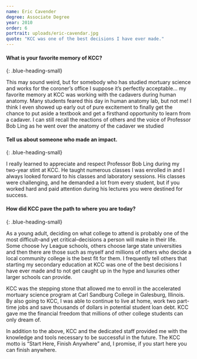 ```yaml
---
name: Eric Cavender
degree: Associate Degree
year: 2010
order: 6
portrait: uploads/eric-cavendar.jpg
quote: "KCC was one of the best decisions I have ever made."
---
```


#### What is your favorite memory of KCC?
{: .blue-heading-small}

This may sound weird, but for somebody who has studied mortuary science and works for the coroner’s office I suppose it’s perfectly acceptable… my favorite memory at KCC was working with the cadavers during human anatomy. Many students feared this day in human anatomy lab, but not me! I think I even showed up early out of pure excitement to finally get the chance to put aside a textbook and get a firsthand opportunity to learn from a cadaver. I can still recall the reactions of others and the voice of Professor Bob Ling as he went over the anatomy of the cadaver we studied

#### Tell us about someone who made an impact.
{: .blue-heading-small}

I really learned to appreciate and respect Professor Bob Ling during my two-year stint at KCC. He taught numerous classes I was enrolled in and I always looked forward to his classes and laboratory sessions. His classes were challenging, and he demanded a lot from every student, but if you worked hard and paid attention during his lectures you were destined for success.

#### How did KCC pave the path to where you are today?
{: .blue-heading-small}

As a young adult, deciding on what college to attend is probably one of the most difficult–and yet critical–decisions a person will make in their life. Some choose Ivy League schools, others choose large state universities and then there are those such as myself and millions of others who decide a local community college is the best fit for them. I frequently tell others that starting my secondary education at KCC was one of the best decisions I have ever made and to not get caught up in the hype and luxuries other larger schools can provide.

KCC was the stepping stone that allowed me to enroll in the accelerated mortuary science program at Carl Sandburg College in Galesburg, Illinois. By also going to KCC, I was able to continue to live at home, work two part-time jobs and save thousands of dollars in potential student loan debt. KCC gave me the financial freedom that millions of other college students can only dream of.

In addition to the above, KCC and the dedicated staff provided me with the knowledge and tools necessary to be successful in the future. The KCC motto is “Start Here, Finish Anywhere” and, I promise, if you start here you can finish anywhere.
